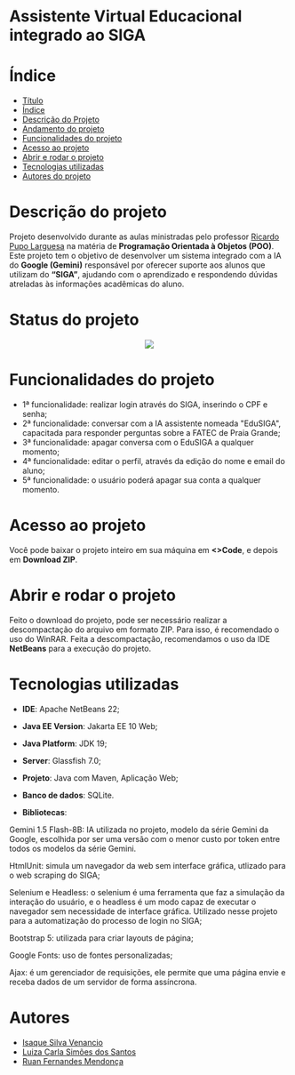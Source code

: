 # Assistente Virtual Educacional integrado ao SIGA

</p>

# Índice 
* [Título](#assistente-virtual-educacional-integrado-ao-siga)
* [Índice](#índice)
* [Descrição do Projeto](#descrição-do-projeto)
* [Andamento do projeto](#status-do-projeto)
* [Funcionalidades do projeto](#funcionalidades-do-projeto)
* [Acesso ao projeto](#acesso-ao-projeto)
* [Abrir e rodar o projeto](#abrir-e-rodar-o-projeto)
* [Tecnologias utilizadas](#tecnologias-utilizadas)
* [Autores do projeto](#autores)


# Descrição do projeto
Projeto desenvolvido durante as aulas ministradas pelo professor [Ricardo Pupo Larguesa](https://github.com/larguesa) na matéria de <b>Programação Orientada à Objetos (POO)</b>.
Este projeto tem o objetivo de desenvolver um sistema integrado com a IA do <b>Google (Gemini)</b> responsável por oferecer suporte aos alunos que utilizam do <b>“SIGA”</b>, ajudando com o aprendizado e respondendo dúvidas atreladas às informações acadêmicas do aluno.

# Status do projeto
<p align="center">
<img loading="lazy" src="https://img.shields.io/badge/STATUS-em_andamento-projeto?style=flat-square&logoColor=white&labelColor=%2366416c&color=%23ee7895"/>

# Funcionalidades do projeto

* 1ª funcionalidade: realizar login através do SIGA, inserindo o CPF e senha;
* 2ª funcionalidade: conversar com a IA assistente nomeada "EduSIGA", capacitada para responder perguntas sobre a FATEC de Praia Grande;
* 3ª funcionalidade: apagar conversa com o EduSIGA a qualquer momento;
* 4ª funcionalidade: editar o perfil, através da edição do nome e email do aluno;
* 5ª funcionalidade: o usuário poderá apagar sua conta a qualquer momento.

# Acesso ao projeto
Você pode baixar o projeto inteiro em sua máquina em <b><>Code</b>, e depois em <b>Download ZIP</b>.

# Abrir e rodar o projeto
Feito o download do projeto, pode ser necessário realizar a descompactação do arquivo em formato ZIP. Para isso, é recomendado o uso do WinRAR. 
Feita a descompactação, recomendamos o uso da IDE <b>NetBeans</b> para a execução do projeto.

# Tecnologias utilizadas

* <b>IDE</b>: Apache NetBeans 22;
* <b>Java EE Version</b>: Jakarta EE 10 Web;
* <b>Java Platform</b>: JDK 19;
* <b>Server</b>: Glassfish 7.0;
* <b>Projeto</b>: Java com Maven, Aplicação Web;
* <b>Banco de dados</b>: SQLite.
  
* <b>Bibliotecas</b>:
<p>Gemini 1.5 Flash-8B: IA utilizada no projeto, modelo da série Gemini da Google, escolhida por ser uma versão com o menor custo por token entre todos os modelos da série Gemini.</p>
<p>HtmlUnit: simula um navegador da web sem interface gráfica, utlizado para o web scraping do SIGA;</p>
<p>Selenium e Headless: o selenium é uma ferramenta que faz a simulação da interação do usuário, e o headless é um modo capaz de executar o navegador sem necessidade de interface gráfica. Utilizado nesse projeto para a automatização do processo de login no SIGA;</p>
<p>Bootstrap 5: utilizada para criar layouts de página;</p>
<p>Google Fonts: uso de fontes personalizadas;</p>
<p>Ajax: é um gerenciador de requisições, ele permite que uma página envie e receba dados de um servidor de forma assíncrona.</p>

# Autores
* [Isaque Silva Venancio](https://github.com/isaquesv)
* [Luiza Carla Simões dos Santos](https://github.com/luiza-carla)
* [Ruan Fernandes Mendonça](https://github.com/ruann-fernandess)
